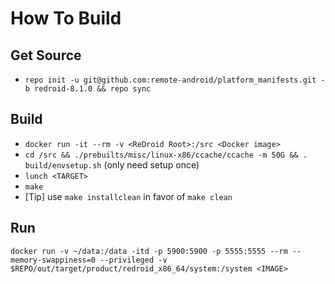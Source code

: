 # How To Build

## Get Source
  - `repo init -u git@github.com:remote-android/platform_manifests.git -b redroid-8.1.0 && repo sync`

## Build
  - `docker run -it --rm -v <ReDroid Root>:/src <Docker image>`
  - `cd /src && ./prebuilts/misc/linux-x86/ccache/ccache -m 50G && . build/envsetup.sh` (only need setup once)
  - `lunch <TARGET>`
  - `make`
  - [Tip] use `make installclean` in favor of `make clean`

## Run
`docker run -v ~/data:/data -itd -p 5900:5900 -p 5555:5555 --rm --memory-swappiness=0 --privileged -v $REPO/out/target/product/redroid_x86_64/system:/system <IMAGE>`

